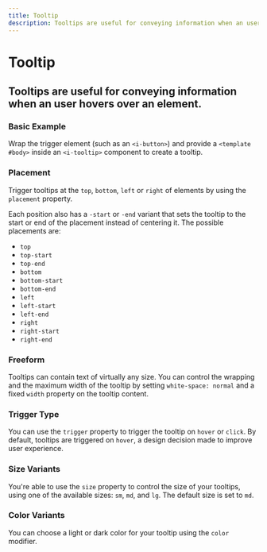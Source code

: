 ```yaml
---
title: Tooltip
description: Tooltips are useful for conveying information when an user hovers over an element.
---
```


<script setup>
import * as examples from '../examples';
</script>

# Tooltip
## Tooltips are useful for conveying information when an user hovers over an element.

### Basic Example
Wrap the trigger element (such as an `<i-button>`) and provide a `<template #body>` inside an `<i-tooltip>` component to create a tooltip.

<example :component="examples.ITooltipBasicExample" :html="examples.ITooltipBasicExampleHTML"></example>

### Placement
Trigger tooltips at the `top`, `bottom`, `left` or `right` of elements by using the `placement` property. 

Each position also has a `-start` or `-end` variant that sets the tooltip to the start or end of the placement instead of centering it. The possible placements are:

- `top`
- `top-start`
- `top-end`
- `bottom`
- `bottom-start`
- `bottom-end`
- `left`
- `left-start`
- `left-end`
- `right`
- `right-start`
- `right-end`

<example :component="examples.ITooltipPlacementExample" :html="examples.ITooltipPlacementExampleHTML"></example>

### Freeform
Tooltips can contain text of virtually any size. You can control the wrapping and the maximum width of the tooltip by setting `white-space: normal` and a fixed `width` property on the tooltip content.

<example :component="examples.ITooltipFreeformExample" :html="examples.ITooltipFreeformExampleHTML"></example>

### Trigger Type
You can use the `trigger` property to trigger the tooltip on `hover` or `click`. By default, tooltips are triggered on `hover`, a design decision made to improve user experience.

<example :component="examples.ITooltipTriggerExample" :html="examples.ITooltipTriggerExampleHTML" :js="examples.ITooltipTriggerExampleJS"></example>

### Size Variants
You're able to use the `size` property to control the size of your tooltips, using one of the available sizes: `sm`, `md`, and `lg`. 
The default size is set to `md`.

<example :component="examples.ITooltipSizeVariantsExample" :html="examples.ITooltipSizeVariantsExampleHTML"></example>

### Color Variants
You can choose a light or dark color for your tooltip using the `color` modifier.

<example :component="examples.ITooltipColorVariantsExample" :html="examples.ITooltipColorVariantsExampleHTML"></example>
